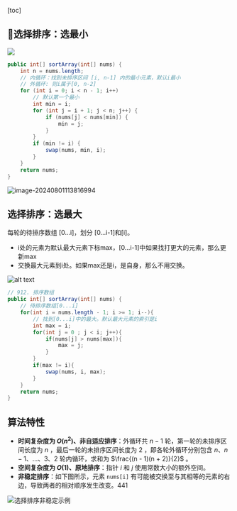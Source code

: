 [toc]

## 🚀选择排序：选最小

![](https://cdn.jsdelivr.net/gh/sword4869/pic1@main/images/202407112137352.gif)



```java
public int[] sortArray(int[] nums) {
    int n = nums.length;
    // 内循环：找到未排序区间 [i, n-1] 内的最小元素，默认i最小
    // 外循环: 则i属于[0, n-2]
    for (int i = 0; i < n - 1; i++) 
        // 默认第一个最小
        int min = i;
        for (int j = i + 1; j < n; j++) {
            if (nums[j] < nums[min]) {
                min = j;
            }
        }
        if (min != i) {
            swap(nums, min, i);
        }
    }
    return nums;
}
```

![image-20240801113816994](https://cdn.jsdelivr.net/gh/sword4869/pic1@main/images/202408011138090.png)

## 选择排序：选最大

每轮的待排序数组 [0...i]，划分 [0...i-1]和[i]。

- i处的元素为默认最大元素下标max，[0...i-1]中如果找打更大的元素，那么更新max
- 交换最大元素到i处。如果max还是i，是自身，那么不用交换。


![alt text](https://cdn.jsdelivr.net/gh/sword4869/pic1@main/images/202406201444924.png)


```java
// 912. 排序数组
public int[] sortArray(int[] nums) {
    // 待排序数组[0...i]
    for(int i = nums.length - 1; i >= 1; i--){
        // 找到[0...i]中的最大。默认最大元素的索引是i
        int max = i;
        for(int j = 0 ; j < i; j++){
            if(nums[j] > nums[max]){
                max = j;
            }
        }
        if(max != i){
            swap(nums, i, max);
        }
    }
    return nums;
}
```

## 算法特性

- **时间复杂度为 $O(n^2)$、非自适应排序**：外循环共 $n - 1$ 轮，第一轮的未排序区间长度为 $n$ ，最后一轮的未排序区间长度为 $2$ ，即各轮外循环分别包含 $n$、$n - 1$、$\dots$、$3$、$2$ 轮内循环，求和为 $\frac{(n - 1)(n + 2)}{2}$ 。
- **空间复杂度为 $O(1)$、原地排序**：指针 $i$ 和 $j$ 使用常数大小的额外空间。
- **非稳定排序**：如下图所示，元素 `nums[i]` 有可能被交换至与其相等的元素的右边，导致两者的相对顺序发生改变。441

![选择排序非稳定示例](https://www.hello-algo.com/chapter_sorting/selection_sort.assets/selection_sort_instability.png)